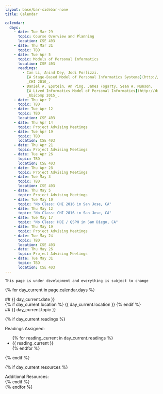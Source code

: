 ```yaml
---
layout: base/bar-sidebar-none
title: Calendar

calendar:
  days:
    - date: Tue Mar 29
      topic: Course Overview and Planning
      location: CSE 403
    - date: Thu Mar 31
      topic: TBD
    - date: Tue Apr 5
      topic: Models of Personal Informatics
      location: CSE 403
      readings: 
        - Ian Li, Anind Dey, Jodi Forlizzi. 
          [A Stage-Based Model of Personal Informatics Systems](http://dx.doi.org/10.1145/1753326.1753409).
          _CHI 2010_.
        - Daniel A. Epstein, An Ping, James Fogarty, Sean A. Munson. 
          [A Lived Informatics Model of Personal Informatics](http://dx.doi.org/10.1145/2750858.2804250).
          _UbiComp 2015_.
    - date: Thu Apr 7
      topic: TBD
    - date: Tue Apr 12
      topic: TBD
      location: CSE 403
    - date: Thu Apr 14
      topic: Project Advising Meetings
    - date: Tue Apr 19
      topic: TBD
      location: CSE 403
    - date: Thu Apr 21
      topic: Project Advising Meetings
    - date: Tue Apr 26
      topic: TBD
      location: CSE 403
    - date: Thu Apr 28
      topic: Project Advising Meetings
    - date: Tue May 3
      topic: TBD
      location: CSE 403
    - date: Thu May 5
      topic: Project Advising Meetings
    - date: Tue May 10
      topic: "No Class: CHI 2016 in San Jose, CA"
    - date: Thu May 12
      topic: "No Class: CHI 2016 in San Jose, CA"
    - date: Tue May 17
      topic: "No Class: HDE / QSPH in San Diego, CA"
    - date: Thu May 19
      topic: Project Advising Meetings
    - date: Tue May 24
      topic: TBD
      location: CSE 403
    - date: Thu May 26
      topic: Project Advising Meetings
    - date: Tue May 31
      topic: TBD
      location: CSE 403
---
```


` This page is under development and everything is subject to change `

<html>
<div class="calendar">

{% for day_current in page.calendar.days %}
<!----- Day ----->
<div class="row">
<!----- Left Column ----->
<div class="col-md-2" markdown="block">
## {{ day_current.date }}

<div class="directions" markdown="block">
{% if day_current.location %}
{{ day_current.location }}
{% endif %}
</div>

</div>
<!----- End Left Column ----->
<!----- Right Column ----->
<div class="col-md-10 calcontent" markdown="block">
## {{ day_current.topic }}

<!----- Readings ----->
{% if day_current.readings %}
<div class="directions" markdown="block">
Readings Assigned:
</div>
<ul class="paper" markdown="block">
{% for reading_current in day_current.readings %}
<li class="paper" markdown="block">
{{ reading_current }}
</li>
{% endfor %}
</ul>
{% endif %}

<!----- Resources ----->
{% if day_current.resources %}
<div class="directions" markdown="block">
Additional Resources:
</div>
{% endif %}

</div>
<!----- End Right Column ----->
</div>
<!----- End Day ----->
{% endfor %}

</div>
</html>
